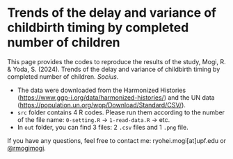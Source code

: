 # Trends of the delay and variance of childbirth timing by completed number of children

This page provides the codes to reproduce the results of the study, Mogi, R. & Yoda, S. (2024). Trends of the delay and variance of childbirth timing by completed number of children. *Socius*.

* The data were downloaded from the Harmonized Histories (https://www.ggp-i.org/data/harmonized-histories/) and the UN data (https://population.un.org/wpp/Download/Standard/CSV/).
* `src` folder contains 4 R codes. Please run them according to the number of the file name: `0-setting.R` -> `1-read-data.R` -> etc.
* In `out` folder, you can find 3 files: 2 `.csv` files and 1 `.png` file.

If you have any questions, feel free to contact me: ryohei.mogi[at]upf.edu or [\@rmogimogi](https://twitter.com/rmogimogi).
